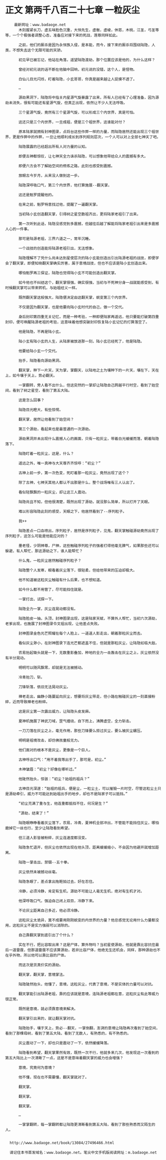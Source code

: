 # 正文 第两千八百二十七章 一粒灰尘
        最新网址：www.badaoge.net
          木刻握紧长刀，虚五味脸色沉重，大恒先生，虚衡，虚棱，休慈，木桃，江圣，弓圣等等，一个个极强者调整心态，准备应对接下来的死战，莲尊同样如此。
      
          之前，他们的厮杀是因为永恒族入侵，是本能，而今，接下来的厮杀将围绕陆隐，人类，不想失去这个无限可能的天骄。
      
          初见早已被忘记，他站在角落，遥望陆隐渡劫，那个位置应该是他的，为什么这样？
      
          曾经对初元说的话不断在他脑中回响，初元说的没错，这个人，是怪物。
      
          白仙儿目光闪烁，盯着陆隐，小玄哥哥，你真是越来越让人捉摸不透了。
      
          …
      
          源劫黑洞下，陆隐将中指关内星源气旋暴露了出来，所有人已经有了心理准备，因为源劫未消失，很有可能还有星源气旋，但真正出现，依然让不少人无法呼吸。
      
          三个星源气旋，竟然有三个星源气旋，可以形成三个内世界，真是可怕。
      
          这还只是三个内世界，一旦成祖，便是三个祖世界，这谁能对付？
      
          原本陆家就拥有封神图录，点将台这些作弊一样的力量，而陆隐居然还能出现三个祖世界，更是作弊中的作弊，一旦让他顺利成长到序列规则层次，一个人可以对上全部七神天了吧。
      
          陆隐展露的已经超出所有人对力量的认知。
      
          即便古神都惊叹，让七神天全力诛杀陆隐，可以想象他带给众人的震撼有多大。
      
          即便六方会不了解始空间的修炼之路，此刻也感受到震撼。
      
          放眼古今岁月，从来没人做到这一步。
      
          陆隐深呼吸口气，第三个内世界，他打算施展--翻天掌。
      
          这还是魁罗提醒他的。
      
          在来之前，魁罗特意找过他，提醒了一遍翻天掌。
      
          当初陆小玄创造翻天掌，引得树之星空数祖齐出，更将陆家老祖引了出来。
      
          第一次听到此话，陆隐没感觉到多震撼，但越往后越了解能将陆家老祖引出来是多震撼人心的一件事。
      
          那可是陆源老祖，三界六道之一，常年沉睡。
      
          一个战技的创造能将陆源老祖引出，无法想象。
      
          陆隐理解不了凭什么尚未达到星使层次的陆小玄能创造出引出陆源老祖的战技，即便学会了翻天掌，即便知晓翻天掌确实厉害，属于意境战技，但也不应该是陆小玄创造出来。
      
          哪怕魁罗再三保证，陆隐也觉得陆小玄不可能创造出翻天掌。
      
          如今他也不纠结这个，翻天掌很强，确实很强，当初与不死神分身一战就能感受到，有时候翻天掌可以带来转机，与始祖经义一样。
      
          既然翻天掌这般强大，陆隐便决定由这翻天掌，蜕变第三个内世界。
      
          不仅是因为翻天掌，也是他要向陆小玄时代的自己，做一个交代。
      
          身后封印第四重无关记忆，而是一种考验，一种即便陆家再遥远，他只要能打破第四重封印，便可唤醒陆源老祖的考验，这意味着他想突破封印恢复陆小玄记忆的打算落空了。
      
          他是陆隐，不再是陆小玄。
      
          陆小玄有陆小玄的人生，从陆家被放逐那一刻，陆小玄已经死了，他是陆隐。
      
          他要给陆小玄一个交代。
      
          抬手，陆隐看向源劫黑洞。
      
          翻天掌，种下一片天，天为掌，掌翻天，以陆地之土为壤种下的一片天，壤在下，天在上，如今壤于天上，势必翻天。
      
          一掌翻转，旁人看不出什么，但这突然的一掌却让陆隐自己跨越平行时空，看到了始空间，看到了树之星空，看到了第五大陆。
      
          这是怎么回事？
      
          陆隐目光瞪大，有些惊愕。
      
          翻天掌，居然让他看到了始空间？
      
          第三个源劫，看起来也是最普通的一次源劫。
      
          源劫黑洞并未出现什么震撼人心的画面，只有一粒灰尘，带着白光缓缓而落，朝着陆隐落下。
      
          陆隐盯着一粒灰尘，这是，什么？
      
          遥远之外，唯一真神与大天尊齐齐惊呼：“初尘？”
      
          古神上前一步，第一次色变，死盯着那一粒灰尘，竟然出现了这个？
      
          除了古神，七神天其他人都认不出那是什么，整个战场唯有三人认出了。
      
          看似轻飘飘的一粒灰尘，却让这三人震动。
      
          陆隐尚且不知，但他很清楚，既然出现了源劫，就没那么简单，所以打开了天眼。
      
          难以形容陆隐此刻的感受，天眼之下，他居然看到了--序列粒子。
      
          我++
      
          陆隐差点一口血喷出，序列粒子，居然是序列粒子，见鬼，翻天掌触碰源劫竟然出现了序列粒子，这怎么可能是他能应对的？
      
          墨老怪，少阴神尊，尸神，这些触碰序列粒子的强者打得他毫无脾气，如果那些还可以躲避，有人帮忙，那这源劫之下，谁人能帮忙？
      
          什么鬼，一粒灰尘居然触碰序列粒子？
      
          陆隐整个人发寒，眼看着灰尘落下，很轻柔，但给他带来的压迫却极大。
      
          他不知道被这粒灰尘触碰有什么后果，也不想知道。
      
          如今什么都不用管了，尽可能挡住就是。
      
          一掌打出，试探一下。
      
          陆隐全力一掌，灰尘连晃动都没有。
      
          陆隐脸皮一抽，头顶，封神图录出现，这是陆家天赋，不算外人帮忙，当初六次源劫，老爹出现，也施展了封神图录令文祖出现，让他差点失败。
      
          封神图录金色光芒照耀在每个人脸上，一道道人影走出，朝着那粒灰尘而去。
      
          看似灰尘渺小，在封神图录下连光芒都遮盖不住，但就是那粒灰尘，让陆隐如临大敌。
      
          农易抬起锄头就是一下，无数重影叠加，种地的全力一击轰击在灰尘之上，灰尘依然没有半分晃动。
      
          明明可以随风飘零，却就是无法被撼动。
      
          冷青抬刀，斩。
      
          刀锋斩落，依旧无法晃动灰尘。
      
          禅老走出，幽静小路蔓延向灰尘，想要将灰尘带走，但小路在触碰灰尘的一刻直接粉碎，近而导致禅老也粉碎。
      
          这是灰尘第一次露出威力，让陆隐头皮发麻。
      
          夏神机施展了神武刀域，罡气缠绕，自下而上，沸腾虚空，全力斩击。
      
          一刀刀落在灰尘之上，毫无作用，那些刀锋要么掠过灰尘，要么被灰尘碾压。
      
          明明是祖境攻击，却仿佛孩童般无力。
      
          他们面对的根本不是灰尘，更像是一个巨人。
      
          古神呼出口气：“用不着我等出手了，那可是，初尘。”
      
          木神皱眉：“初尘？好像在哪听过。”
      
          他陡然抬头，惊骇：“初尘？始祖的祖兵？”
      
          古神目光深邃：“始祖的祖兵，便是尘，一粒尘土，可以摧毁一片时空，尽管这粒尘土只是源劫牵引，威力不可能达到始祖出手的地步，却也不是陆家子可以抵挡。”
      
          “初尘充满了重与生，他连重都抵挡不住，何况是生？”
      
          “源劫，结束了！”
      
          陆隐眼睁睁看着灰尘落下，农易，冷青，夏神机全部冲出，不管能不能挡住灰尘，哪怕磨掉它一丝也行，至少让陆隐看到希望。
      
          但三道人影皆被粉碎，灰尘连速度都没变。
      
          陆隐急忙退开，但灰尘也依然出现在他头顶，距离缓缓缩小，不会因为他避开就增加距离。
      
          陆隐一掌击出，禁锢--五十拳。
      
          灰尘依然未被撼动丝毫。
      
          陆隐急眼了，差点拿出拖鞋拍过去，好在忍住。
      
          冷静，必须冷静，肯定有生机，源劫不可能让人毫无生机，绝对有生机才对。
      
          他深呼吸口气，强迫自己闭上双目，冷静下来。
      
          不论灰尘距离自己多近，他必须冷静。
      
          这粒灰尘太诡异，莫不成要用刚刚蜕变的内世界的力量？他总感觉无论用什么力量都没用，这粒灰尘不是实力强弱可以消除的。
      
          自己靠翻天掌到底引出了个什么？
      
          实在不行，把比容取出来？这是尸体，算外物吗？当初星使源劫，他就是靠比容抗住最后一道雷霆，但那道雷霆不应该算源劫，若非比容尸体，他绝无生还机会，同样，那种源劫也不在乎外物，所以他可以靠比容的尸体。
      
          而这次是货真价实的源劫。
      
          翻天掌，翻天掌，意境掌法。
      
          陆隐陡然抬头，他懂了，意境，这粒灰尘，代表了意境，不是实体的力量可以对抗。
      
          翻天掌能引出陆源老祖，靠的应该就是意境，连陆源老祖都在意，这粒灰尘有此等威力很正常。
      
          既然是意境，就必须靠意境来解决。
      
          翻天掌引出来的，就让翻天掌对抗。
      
          陆隐抬手，壤于天上，势必--翻天，一掌倒翻，澎湃的意境让陆隐再次看到了始空间，看到了那棵母树，看到了第五大陆，看到了无数人，有熟悉的，有不熟悉的。
      
          灰尘震动了一下，却也只是震动了一下，依然缓缓降落。
      
          陆隐看到希望，翻天掌果然有效，既然一次不行，他就多来几次，他发现这一次看到的第五大陆比上一次清晰了一点，这是不是意味着翻天掌的威力也会增强？
      
          意境，究竟何为意境？
      
          他不懂，现在也不需要懂，翻天掌就对了。
      
          翻天掌。
      
          翻天掌。
      
          翻天掌。
      
          …
      
          一掌掌翻转，每一掌翻转都让陆隐更清晰看到第五大陆，看到了那些熟悉而又陌生的人。
      
      
      http://www.badaoge.net/book/13084/27496466.html
      
      请记住本书首发域名：www.badaoge.net。笔尖中文手机版阅读网址：m.badaoge.net